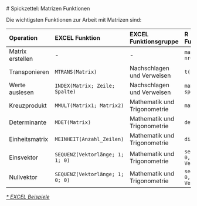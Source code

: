 # Spickzettel: Matrizen Funktionen 

Die wichtigsten Funktionen zur Arbeit mit Matrizen sind:

| Operation | EXCEL Funktion |  EXCEL Funktionsgruppe |  R Funktion/Operator | 
| :--- | :--- |  :--- | :--- | 
| Matrix erstellen | - | - | `matrix(wertevektor, nrows, ncols)` | 
| Transponieren | `MTRANS(Matrix)` |  Nachschlagen und Verweisen | `t()` | 
| Werte auslesen | `INDEX(Matrix; Zeile; Spalte)` | Nachschlagen und Verweisen | `matrix[zeile, spalte]` |  
| Kreuzprodukt | `MMULT(Matrix1; Matrix2)` | Mathematik und Trigonometrie | `matrix1 %*% matrix2` | 
| Determinante | `MDET(Matrix)` | Mathematik und Trigonometrie | `det(matrix)` | 
| Einheitsmatrix | `MEINHEIT(Anzahl_Zeilen)` |  Mathematik und Trigonometrie | `diag(anzahl_zeilen)` | 
| Einsvektor | `SEQUENZ(Vektorlänge; 1; 1; 0)` |  Mathematik und Trigonometrie | `seq(from = 1, by = 0, length = Vektorlänge)` |
| Nullvektor | `SEQUENZ(Vektorlänge; 1; 0; 0)` |  Mathematik und Trigonometrie | `seq(from = 0, by = 0, length = Vektorlänge)` |

<a class="btn btn-lg btn-primary" href="https://moodle.zhaw.ch/mod/resource/view.php?id=544747"><i class="fa fa-lg fa-download">* EXCEL Beispiele</a>